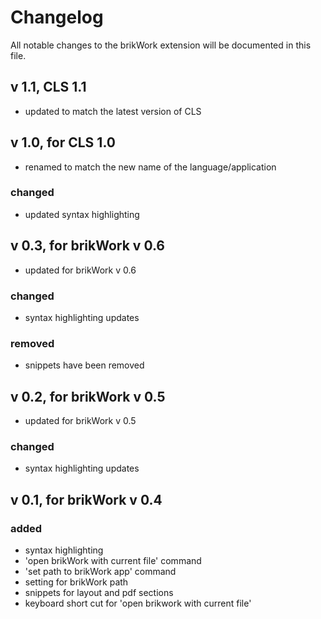 # Changelog

All notable changes to the brikWork extension will be documented in this file.

## v 1.1, CLS 1.1
 - updated to match the latest version of CLS


## v 1.0, for CLS 1.0
 - renamed to match the new name of the language/application
### changed
 - updated syntax highlighting


## v 0.3, for brikWork v 0.6
 - updated for brikWork v 0.6
### changed
 - syntax highlighting updates
### removed
 - snippets have been removed


## v 0.2, for brikWork v 0.5
 - updated for brikWork v 0.5
### changed
 - syntax highlighting updates

## v 0.1, for brikWork v 0.4
### added
- syntax highlighting
- 'open brikWork with current file' command
- 'set path to brikWork app' command
- setting for brikWork path
- snippets for layout and pdf sections
- keyboard short cut for 'open brikwork with current file'
